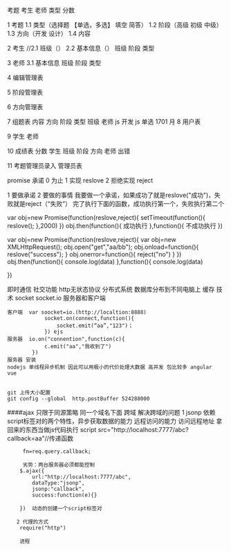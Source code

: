 考题 考生  老师 类型  分数

1   考题
1.1 类型（选择题 【单选，多选】 填空 简答）
1.2 阶段（高级 初级 中级）
1.3 方向（开发 设计）
1.4 内容

2  考生
//2.1 班级（）
2.2 基本信息（） 班级  阶段 类型

 
3 老师
3.1 基本信息  班级 阶段 类型

4 编辑管理表

5 阶段管理表

6 方向管理表

7 组题表  内容 方向 阶段  类型 班级 老师 
         js  开发   js   单选 1701 月
8 用户表

9 学生  老师

10 成绩表 分数 学生 班级 阶段 方向 老师 出错

11 考题管理员录入 管理员表



promise   承诺
0 为止
1 实现     reslove
2 拒绝实现 reject


1 要做承诺
2 要做的事情
我要做一个承诺，如果成功了就是reslove("成功")，失败就是reject（“失败”）
完了执行下面的函数，成功执行第一个，失败执行第二个

var obj=new Promise(function(reslove,reject){
    setTimeout(function(){
        reslove();
    },2000)
})
obj.then(function(){
    成功执行
},function(){
    不成功执行
})

var obj=new Promise(function(reslove,reject){
    var obj=new XMLHttpRequest();
    obj.open("get","aa/bb");
    obj.onload=function(){
        reslove("success");
    }
    obj.onerror=function(){
        reject("no")
    }
})
obj.then(function(){
    console.log(data)
},function(){
    console.log(data)

})

即时通信 
    社交功能
    http无状态协议
    分布式系统 数据库分布到不同电脑上 缓存 技术 
    socket  socket.io  服务器和客户端
    
    客户端  var soocket=io.(http://localtion:8888) 
                socket.on(connect,function(){
                    socket.emit(“aa”,"123")；
                }) ejs
    服务器  io.on("connention",function(c){
                c.emit("aa","我收到了")
            })
    服务器 安装 
    nodejs 单线程异步机制 因此可以用极小的代价处理大数据 高并发 包比较多 angular 
    vue
    
    
    git 上传大小配置
    git config --global  http.postBuffer 524288000 
    
    
    
####ajax
    只限于同源策略  同一个域名下面
    跨域 
    解决跨域的问题
       1 jsonp 依赖script标签对的两个特性，异步获取数据的能力 远程访问的能力 
         访问远程地址  拿回来的东西当做js代码执行
        script  src="http://localhost:7777/abc?callback=aa"//传递函数
         
         fn=req.query.callback;
         
         劣势：两台服务器必须都能控制  
        $.ajax({
            url:"http://localhost:7777/abc",
            dataType:"jsonp",
            jsonp:"callback",
            success:function(e){}
            
        })  动态的创建一个script标签对
       
       2 代理的方式
        require("http")
        
        进程 
        